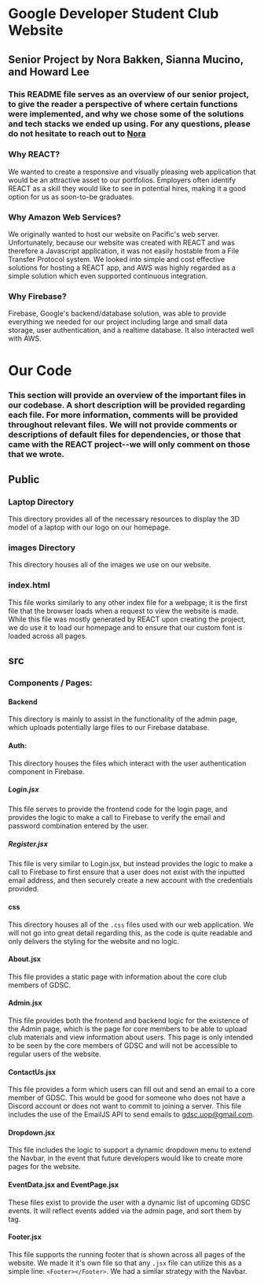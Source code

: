 # Google Developer Student Club Website

## Senior Project by Nora Bakken, Sianna Mucino, and Howard Lee

### This README file serves as an overview of our senior project, to give the reader a perspective of where certain functions were implemented, and why we chose some of the solutions and tech stacks we ended up using. For any questions, please do not hesitate to reach out to [Nora](n_bakken@u.pacific.edu)

### Why REACT?

We wanted to create a responsive and visually pleasing web application that would be an attractive asset to our portfolios. Employers often identify REACT as a skill they would like to see in potential hires, making it a good option for us as soon-to-be graduates.

### Why Amazon Web Services?

We originally wanted to host our website on Pacific's web server. Unfortunately, because our website was created with REACT and was therefore a Javascript application, it was not easily hostable from a File Transfer Protocol system. We looked into simple and cost effective solutions for hosting a REACT app, and AWS was highly regarded as a simple solution which even supported continuous integration.

### Why Firebase?

Firebase, Google's backend/database solution, was able to provide everything we needed for our project including large and small data storage, user authentication, and a realtime database. It also interacted well with AWS.

# Our Code

### This section will provide an overview of the important files in our codebase. A short description will be provided regarding each file. For more information, comments will be provided throughout relevant files. We will not provide comments or descriptions of default files for dependencies, or those that came with the REACT project--we will only comment on those that we wrote.

## Public 
### Laptop Directory
This directory provides all of the necessary resources to display the 3D model of a laptop with our logo on our homepage. 

### images Directory
This directory houses all of the images we use on our website.

### index.html
This file works similarly to any other index file for a webpage; it is the first file that the browser loads when a request to view the website is made. While this file was mostly generated by REACT upon creating the project, we do use it to load our homepage and to ensure that our custom font is loaded across all pages. 

## src
### Components / Pages:
#### Backend
This directory is mainly to assist in the functionality of the admin page, which uploads potentially large files to our Firebase database.
#### Auth:
This directory houses the files which interact with the user authentication component in Firebase. 
##### Login.jsx
This file serves to provide the frontend code for the login page, and provides the logic to make a call to Firebase to verify the email and password combination entered by the user. 
##### Register.jsx
This file is very similar to Login.jsx, but instead provides the logic to make a call to Firebase to first ensure that a user does not exist with the inputted email address, and then securely create a new account with the credentials provided. 
#### css
This directory houses all of the `.css` files used with our web application. We will not go into great detail regarding this, as the code is quite readable and only delivers the styling for the website and no logic. 
#### About.jsx
This file provides a static page with information about the core club members of GDSC.
#### Admin.jsx
This file provides both the frontend and backend logic for the existence of the Admin page, which is the page for core members to be able to upload club materials and view information about users. This page is only intended to be seen by the core members of GDSC and will not be accessible to regular users of the website. 
#### ContactUs.jsx
This file provides a form which users can fill out and send an email to a core member of GDSC. This would be good for someone who does not have a Discord account or does not want to commit to joining a server. This file includes the use of the EmailJS API to send emails to gdsc.uop@gmail.com. 
#### Dropdown.jsx
This file includes the logic to support a dynamic dropdown menu to extend the Navbar, in the event that future developers would like to create more pages for the website. 
#### EventData.jsx and EventPage.jsx
These files exist to provide the user with a dynamic list of upcoming GDSC events. It will reflect events added via the admin page, and sort them by tag. 
#### Footer.jsx
This file supports the running footer that is shown across all pages of the website. We made it it's own file so that any `.jsx` file can utilize this as a simple line: `<Footer></Footer>`. We had a similar strategy with the Navbar. 